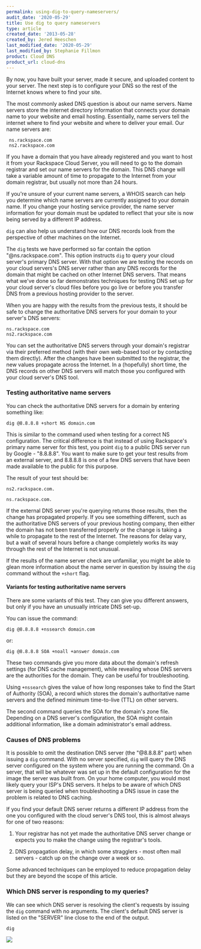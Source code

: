 ```yaml
---
permalink: using-dig-to-query-nameservers/
audit_date: '2020-05-29'
title: Use dig to query nameservers
type: article
created_date: '2013-05-28'
created_by: Jered Heeschen
last_modified_date: '2020-05-29'
last_modified_by: Stephanie Fillmon
product: Cloud DNS
product_url: cloud-dns
---
```


By now, you have built your server, made it secure, and uploaded content
to your server. The next step is to configure your DNS so the rest of the Internet knows where to find your site.

The most commonly asked DNS question is about our name servers. Name
servers store the internet directory information that connects your
domain name to your website and email hosting. Essentially, name servers
tell the internet where to find your website and where to deliver your
email. Our name servers are:

	 ns.rackspace.com
	 ns2.rackspace.com

If you have a domain that you have already registered and you want to
host it from your Rackspace Cloud Server, you will need to go to the
domain registrar and set our name servers for the domain. This DNS
change will take a variable amount of time to propagate to the Internet
from your domain registrar, but usually not more than 24 hours.

If you're unsure of your current name servers, a WHOIS search can help
you determine which name servers are currently assigned to your domain
name. If you change your hosting service provider, the name server
information for your domain must be updated to reflect that your site is
now being served by a different IP address.

`dig` can also help us understand how our DNS records look from the
perspective of other machines on the Internet.

The `dig` tests we have performed so far contain the option
"@ns.rackspace.com". This option instructs `dig` to query your cloud
server's primary DNS server. With that option we are testing the records
on your cloud servers's DNS server rather than any DNS records for the
domain that might be cached on other Internet DNS servers. That means
what we've done so far demonstrates techniques for testing DNS set up
for your cloud server's cloud files before you go live or before you
transfer DNS from a previous hosting provider to the server.

When you are happy with the results from the previous tests, it should
be safe to change the authoritative DNS servers for your domain to your
server's DNS servers:

    ns.rackspace.com
    ns2.rackspace.com

You can set the authoritative DNS servers through your domain's
registrar via their preferred method (with their own web-based tool or
by contacting them directly). After the changes have been submitted to
the registrar, the new values propagate across the Internet. In a
(hopefully) short time, the DNS records on other DNS servers will match
those you configured with your cloud server's DNS tool.

### Testing authoritative name servers

You can check the authoritative DNS servers for a domain by entering
something like:

    dig @8.8.8.8 +short NS domain.com

This is similar to the command used when testing for a correct NS configuration. The critical difference is that instead of using Rackspace's primary name server for this test, you point `dig` to a public DNS server run by Google - "8.8.8.8". You want to make sure to get your test results from an external server, and 8.8.8.8 is one of a few DNS servers that have been made available to the
public for this purpose.

The result of your test should be:

    ns2.rackspace.com.

    ns.rackspace.com.

If the external DNS server you're querying returns those results, then the change has propagated properly. If you see something different, such as the authoritative DNS servers of your previous
hosting company, then either the domain has not been transferred properly or the change is taking a while to propagate to the rest of the Internet. The reasons for delay vary, but a wait of several hours before a change completely works its way through the rest of the Internet is
not unusual.

If the results of the name server check are
unfamiliar, you might be able to glean more information about the
name server in question by issuing the `dig` command without the `+short`
flag.

#### Variants for testing authoritative name servers

There are some variants of this test. They can give you different
answers, but only if you have an unusually intricate DNS set-up.

You can issue the command:

    dig @8.8.8.8 +nssearch domain.com

or:

    dig @8.8.8.8 SOA +noall +answer domain.com

These two commands give you more data about the domain's refresh
settings (for DNS cache management), while revealing whose DNS servers
are the authorities for the domain. They can be useful for
troubleshooting.

Using `+nssearch` gives the value of how long responses take to find
the Start of Authority (SOA), a record which stores the domain's
authoritative name servers and the defined minimum time-to-live (TTL)
on other servers.

The second command queries the SOA for the domain's zone file. Depending on a DNS server's
configuration, the SOA might contain additional information, like a domain
administrator's email address.

### Causes of DNS problems

It is possible to omit the destination DNS server (the "@8.8.8.8" part)
when issuing a `dig` command. With no server specified, `dig` will query the
DNS server configured on the system where you are running the command.
On a server, that will be whatever was set up in the default
configuration for the image the server was built from. On your home
computer, you would most likely query your ISP's DNS servers. It helps
to be aware of which DNS server is being queried when troubleshooting a
DNS issue in case the problem is related to DNS caching.

If you find your default DNS server returns a different IP address from
the one you configured with the cloud server's DNS tool, this is almost
always for one of two reasons:

1. Your registrar has not yet made the authoritative DNS server change or expects you to make the change using the registrar's tools.

2. DNS propagation delay, in which some stragglers - most often mail servers - catch up on the change over a week or so.

Some advanced techniques can be employed to reduce propagation delay but
they are beyond the scope of this article.

### Which DNS server is responding to my queries?

We can see which DNS server is resolving the client's requests by
issuing the `dig` command with no arguments. The client's default DNS
server is listed on the "SERVER" line close to the end of the output.

    dig

<img src="{% asset_path cloud-dns/using-dig-to-query-nameservers/dig-response-no-query.png %}" />
